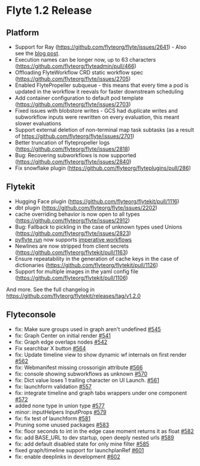 # Flyte 1.2 Release

## Platform
- Support for Ray (https://github.com/flyteorg/flyte/issues/2641) - Also see the [blog post](https://blog.flyte.org/ray-and-flyte).
- Execution names can be longer now, up to 63 characters (https://github.com/flyteorg/flyteadmin/pull/466)
- Offloading FlyteWorkflow CRD static workflow spec (https://github.com/flyteorg/flyte/issues/2705)
- Enabled FlytePropeller subqueue - this means that every time a pod is updated in the workflow it reevals for faster downstream scheduling
- Add container configuration to default pod template (https://github.com/flyteorg/flyte/issues/2703)
- Fixed issues with blobstore writes - GCS had duplicate writes and subworkflow inputs were rewritten on every evaluation, this meant slower evaluations
- Support external deletion of non-terminal map task subtasks (as a result of https://github.com/flyteorg/flyte/issues/2701)
- Better truncation of flytepropeller logs (https://github.com/flyteorg/flyte/issues/2818)
- Bug: Recovering subworkflows is now supported (https://github.com/flyteorg/flyte/issues/2840)
- Fix snowflake plugin (https://github.com/flyteorg/flyteplugins/pull/286)


## Flytekit
- Hugging Face plugin (https://github.com/flyteorg/flytekit/pull/1116)
- dbt plugin (https://github.com/flyteorg/flyte/issues/2202)
- cache overriding behavior is now open to all types (https://github.com/flyteorg/flyte/issues/2912)
- Bug: Fallback to pickling in the case of unknown types used Unions (https://github.com/flyteorg/flyte/issues/2823)
- [pyflyte run](https://docs.flyte.org/en/latest/api/flytekit/design/clis.html#pyflyte-run) now supports [imperative workflows](https://docs.flyte.org/en/latest/flytesnacks/examples/basics/imperative_workflow.html)
- Newlines are now stripped from client secrets (https://github.com/flyteorg/flytekit/pull/1163)
- Ensure repeatability in the generation of cache keys in the case of dictionaries (https://github.com/flyteorg/flytekit/pull/1126)
- Support for multiple images in the yaml config file (https://github.com/flyteorg/flytekit/pull/1106)

And more. See the full changelog in https://github.com/flyteorg/flytekit/releases/tag/v1.2.0


## Flyteconsole
- fix: Make sure groups used in graph aren't undefined [#545](https://github.com/flyteorg/flyteconsole/pull/545)
- fix: Graph Center on initial render [#541](https://github.com/flyteorg/flyteconsole/pull/541)
- fix: Graph edge overlaps nodes [#542](https://github.com/flyteorg/flyteconsole/pull/542)
- Fix searchbar X button [#564](https://github.com/flyteorg/flyteconsole/pull/564)
- fix: Update timeline view to show dynamic wf internals on first render [#562](https://github.com/flyteorg/flyteconsole/pull/562)
- fix: Webmanifest missing crossorigin attribute [#566](https://github.com/flyteorg/flyteconsole/pull/566)
- fix: console showing subworkflows as unknown [#570](https://github.com/flyteorg/flyteconsole/pull/570)
- fix: Dict value loses 1 trailing character on UI Launch. [#561](https://github.com/flyteorg/flyteconsole/pull/561)
- fix: launchform validation [#557](https://github.com/flyteorg/flyteconsole/pull/557)
- fix: integrate timeline and graph tabs wrappers under one component [#572](https://github.com/flyteorg/flyteconsole/pull/572)
- added none type in union type [#577](https://github.com/flyteorg/flyteconsole/pull/577)
- minor: inputHelpers InputProps [#579](https://github.com/flyteorg/flyteconsole/pull/579)
- fix: fix test of launchform [#581](https://github.com/flyteorg/flyteconsole/pull/581)
- Pruning some unused packages [#583](https://github.com/flyteorg/flyteconsole/pull/583)
- fix: floor seconds to int in the edge case moment returns it as float [#582](https://github.com/flyteorg/flyteconsole/pull/582)
- fix: add BASE_URL to dev startup, open deeply nested urls [#589](https://github.com/flyteorg/flyteconsole/pull/589)
- fix: add default disabled state for only mine filter [#585](https://github.com/flyteorg/flyteconsole/pull/585)
- fixed graph/timeline support for launchplanRef [#601](https://github.com/flyteorg/flyteconsole/pull/601)
- fix: enable deeplinks in development [#602](https://github.com/flyteorg/flyteconsole/pull/602)
